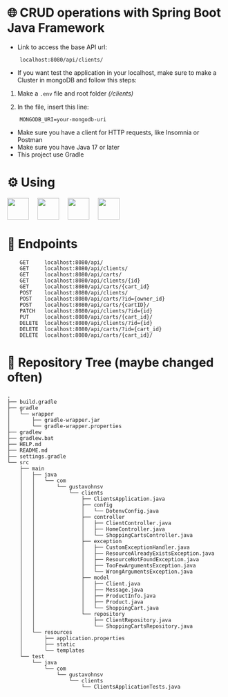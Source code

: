 # 🌐 CRUD operations with Spring Boot Java Framework

- Link to access the base API url:
```
    localhost:8080/api/clients/
```

- If you want test the application in your localhost, make sure to make a Cluster in mongoDB and follow this steps:

1. Make a `.env` file and root folder *(/clients)*

2. In the file, insert this line:
```
    MONGODB_URI=your-mongodb-uri
```

- Make sure you have a client for HTTP requests, like Insomnia or Postman
- Make sure you have Java 17 or later
- This project use Gradle

# ⚙️ Using
<div style="display: flex; gap: 20px; align-items: center">

<img src="https://cdn.jsdelivr.net/gh/devicons/devicon@latest/icons/spring/spring-original.svg" width="50"/>
<img src="https://cdn.jsdelivr.net/gh/devicons/devicon@latest/icons/java/java-original.svg" width="50"/>
<img src="https://cdn.jsdelivr.net/gh/devicons/devicon@latest/icons/gradle/gradle-original.svg" width="50"/>
<img src="https://cdn.jsdelivr.net/gh/devicons/devicon@latest/icons/mongodb/mongodb-original.svg" width="50"/>

</div>

# 📶 Endpoints

```
    GET     localhost:8080/api/
    GET     localhost:8080/api/clients/
    GET     localhost:8080/api/carts/
    GET     localhost:8080/api/clients/{id}
    GET     localhost:8080/api/carts/{cart_id}
    POST    localhost:8080/api/clients/
    POST    localhost:8080/api/carts/?id={owner_id}
    POST    localhost:8080/api/carts/{cartID}/
    PATCH   localhost:8080/api/clients/?id={id}
    PUT     localhost:8080/api/carts/{cart_id}/
    DELETE  localhost:8080/api/clients/?id={id}
    DELETE  localhost:8080/api/carts/?id={cart_id}
    DELETE  localhost:8080/api/carts/{cart_id}/
```

# 🌳 Repository Tree (maybe changed often)

```
.
├── build.gradle
├── gradle
│   └── wrapper
│       ├── gradle-wrapper.jar
│       └── gradle-wrapper.properties
├── gradlew
├── gradlew.bat
├── HELP.md
├── README.md
├── settings.gradle
└── src
    ├── main
    │   ├── java
    │   │   └── com
    │   │       └── gustavohnsv
    │   │           └── clients
    │   │               ├── ClientsApplication.java
    │   │               ├── config
    │   │               │   └── DotenvConfig.java
    │   │               ├── controller
    │   │               │   ├── ClientController.java
    │   │               │   ├── HomeController.java
    │   │               │   └── ShoppingCartsController.java
    │   │               ├── exception
    │   │               │   ├── CustomExceptionHandler.java
    │   │               │   ├── ResourceAlreadyExistsException.java
    │   │               │   ├── ResourceNotFoundException.java
    │   │               │   ├── TooFewArgumentsException.java
    │   │               │   └── WrongArgumentsException.java
    │   │               ├── model
    │   │               │   ├── Client.java
    │   │               │   ├── Message.java
    │   │               │   ├── ProductInfo.java
    │   │               │   ├── Product.java
    │   │               │   └── ShoppingCart.java
    │   │               └── repository
    │   │                   ├── ClientRepository.java
    │   │                   └── ShoppingCartsRepository.java
    │   └── resources
    │       ├── application.properties
    │       ├── static
    │       └── templates
    └── test
        └── java
            └── com
                └── gustavohnsv
                    └── clients
                        └── ClientsApplicationTests.java

```